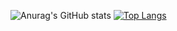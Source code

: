 ![Anurag's GitHub stats](https://github-readme-stats.vercel.app/api?username=Glatrix&show_icons=true&bg_color=DEG,ff6800,843600)
[![Top Langs](https://github-readme-stats.vercel.app/api/top-langs/?username=Glatrix)](https://github.com/anuraghazra/github-readme-stats)
